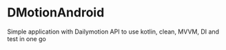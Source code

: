 # DMotionAndroid
Simple application with Dailymotion API to use kotlin, clean, MVVM, DI and test in one go
